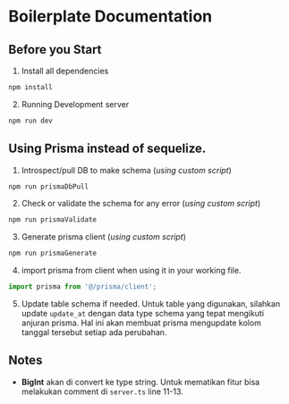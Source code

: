 # Boilerplate Documentation

## Before you Start
1. Install all dependencies
```bash
npm install
```
2. Running Development server
```bash
npm run dev
```

## Using Prisma instead of sequelize.
1. Introspect/pull DB to make schema (_using custom script_)
```bash
npm run prismaDbPull
```
2. Check or validate the schema for any error (_using custom script_)
```bash
npm run prismaValidate
```
3. Generate prisma client (_using custom script_)
```bash
npm run prismaGenerate
```
4. import prisma from client when using it in your working file.
```js
import prisma from '@/prisma/client';
```

5. Update table schema if needed.
  Untuk table yang digunakan, silahkan update `update_at` dengan data type schema yang tepat mengikuti anjuran prisma. Hal ini akan membuat prisma mengupdate kolom tanggal tersebut setiap ada perubahan.

## Notes
- **BigInt** akan di convert ke type string. Untuk mematikan fitur bisa melakukan comment di `server.ts` line 11-13.
